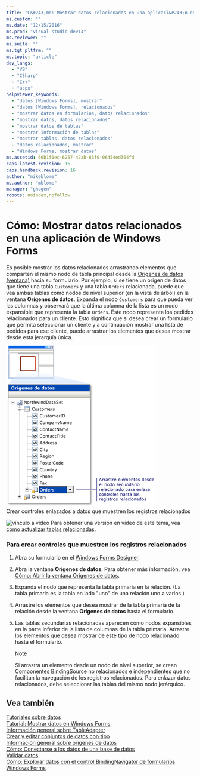 ```yaml
---
title: "C&#243;mo: Mostrar datos relacionados en una aplicaci&#243;n de Windows Forms | Microsoft Docs"
ms.custom: ""
ms.date: "12/15/2016"
ms.prod: "visual-studio-dev14"
ms.reviewer: ""
ms.suite: ""
ms.tgt_pltfrm: ""
ms.topic: "article"
dev_langs: 
  - "VB"
  - "CSharp"
  - "C++"
  - "aspx"
helpviewer_keywords: 
  - "datos [Windows Forms], mostrar"
  - "datos [Windows Forms], relacionados"
  - "mostrar datos en formularios, datos relacionados"
  - "mostrar datos, datos relacionados"
  - "mostrar datos de tablas"
  - "mostrar información de tablas"
  - "mostrar tablas, datos relacionados"
  - "datos relacionados, mostrar"
  - "Windows Forms, mostrar datos"
ms.assetid: 60b1f1ec-6257-42ab-83f0-06d54ed364fd
caps.latest.revision: 16
caps.handback.revision: 16
author: "mikeblome"
ms.author: "mblome"
manager: "ghogen"
robots: noindex,nofollow
---
```

# C&#243;mo: Mostrar datos relacionados en una aplicaci&#243;n de Windows Forms
Es posible mostrar los datos relacionados arrastrando elementos que comparten el mismo nodo de tabla principal desde la [Orígenes de datos \(ventana\)](../Topic/Data%20Sources%20Window.md) hacia su formulario.  Por ejemplo, si se tiene un origen de datos que tiene una tabla `Customers` y una tabla `Orders` relacionada, puede que vea ambas tablas como nodos de nivel superior \(en la vista de árbol\) en la ventana **Orígenes de datos**.  Expanda el nodo `Customers` para que pueda ver las columnas y observará que la última columna de la lista es un nodo expansible que representa la tabla `Orders`.  Este nodo representa los pedidos relacionados para un cliente.  Esto significa que si desea crear un formulario que permita seleccionar un cliente y a continuación mostrar una lista de pedidos para ese cliente, puede arrastrar los elementos que desea mostrar desde esta jerarquía única.  
  
 ![Ventana Orígenes de datos que muestra la relación](../data-tools/media/datasources2.gif "DataSources2")  
Crear controles enlazados a datos que muestren los registros relacionados  
  
 ![vínculo a vídeo](../data-tools/media/playvideo.png "PlayVideo") Para obtener una versión en vídeo de este tema, vea [cómo actualizar tablas relacionadas](http://go.microsoft.com/fwlink/?LinkId=143527).  
  
### Para crear controles que muestren los registros relacionados  
  
1.  Abra su formulario en el [Windows Forms Designer](http://msdn.microsoft.com/es-es/3c3d61f8-f36c-4d41-b9c3-398376fabb15).  
  
2.  Abra la ventana **Orígenes de datos**.  Para obtener más información, vea [Cómo: Abrir la ventana Orígenes de datos](../data-tools/how-to-open-the-data-sources-window.md).  
  
3.  Expanda el nodo que representa la tabla primaria en la relación. \(La tabla primaria es la tabla en lado "uno" de una relación uno a varios.\)  
  
4.  Arrastre los elementos que desea mostrar de la tabla primaria de la relación desde la ventana **Orígenes de datos** hasta el formulario.  
  
5.  Las tablas secundarias relacionadas aparecen como nodos expansibles en la parte inferior de la lista de columnas de la tabla primaria.  Arrastre los elementos que desea mostrar de este tipo de nodo relacionado hasta el formulario.  
  
    > [!NOTE]
    >  Si arrastra un elemento desde un nodo de nivel superior, se crean [Componentes BindingSource](../Topic/BindingSource%20Component.md) no relacionados e independientes que no facilitan la navegación de los registros relacionados.  Para enlazar datos relacionados, debe seleccionar las tablas del mismo nodo jerárquico.  
  
## Vea también  
 [Tutoriales sobre datos](../Topic/Data%20Walkthroughs.md)   
 [Tutorial: Mostrar datos en Windows Forms](../data-tools/walkthrough-displaying-data-on-a-windows-form.md)   
 [Información general sobre TableAdapter](../data-tools/tableadapter-overview.md)   
 [Crear y editar conjuntos de datos con tipo](../data-tools/creating-and-editing-typed-datasets.md)   
 [Información general sobre orígenes de datos](../data-tools/add-new-data-sources.md)   
 [Cómo: Conectarse a los datos de una base de datos](../data-tools/how-to-connect-to-data-in-a-database.md)   
 [Validar datos](../Topic/Validating%20Data.md)   
 [Cómo: Explorar datos con el control BindingNavigator de formularios Windows Forms](../Topic/How%20to:%20Navigate%20Data%20with%20the%20Windows%20Forms%20BindingNavigator%20Control.md)